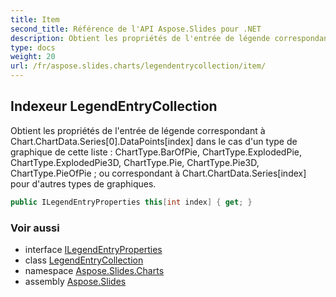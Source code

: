 ```yaml
---
title: Item
second_title: Référence de l'API Aspose.Slides pour .NET
description: Obtient les propriétés de l'entrée de légende correspondant à Chart.ChartData.Series0.DataPointsindex dans le cas d'un type de graphique de cette liste  ChartType.BarOfPie, ChartType.ExplodedPie, ChartType.ExplodedPie3D, ChartType.Pie, ChartType.Pie3D, ChartType.PieOfPie ou correspondant à Chart.ChartData.Seriesindex pour d'autres types de graphiques.
type: docs
weight: 20
url: /fr/aspose.slides.charts/legendentrycollection/item/
---
```


## Indexeur LegendEntryCollection

Obtient les propriétés de l'entrée de légende correspondant à Chart.ChartData.Series[0].DataPoints[index] dans le cas d'un type de graphique de cette liste : ChartType.BarOfPie, ChartType.ExplodedPie, ChartType.ExplodedPie3D, ChartType.Pie, ChartType.Pie3D, ChartType.PieOfPie ; ou correspondant à Chart.ChartData.Series[index] pour d'autres types de graphiques.

```csharp
public ILegendEntryProperties this[int index] { get; }
```

### Voir aussi

* interface [ILegendEntryProperties](../../ilegendentryproperties)
* class [LegendEntryCollection](../../legendentrycollection)
* namespace [Aspose.Slides.Charts](../../legendentrycollection)
* assembly [Aspose.Slides](../../../)

<!-- NE PAS ÉDITE : généré par xmldocmd pour Aspose.Slides.dll -->